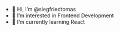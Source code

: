- 👋 Hi, I’m @siegfriedtomas
- 👀 I’m interested in Frontend Development
- 🌱 I’m currently learning React

<!---
siegfriedtomas/siegfriedtomas is a ✨ special ✨ repository because its `README.md` (this file) appears on your GitHub profile.
You can click the Preview link to take a look at your changes.
--->
